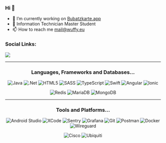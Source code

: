 ### Hi 👋
- 🔭 I’m currently working on [Bubatzkarte.app](https://Bubatzkarte.app)
- 🌱 Information Technician Master Student
- 📫 How to reach me mail@wuffy.eu

### Social Links:
<a href="https://discord.gg/jUtRU5Q">
  <img src="https://dcbadge.limes.pink/api/shield/128286216708685824?style=flat&theme=clean&compact=true" />
</a>

---

<!---
Icons: https://simpleicons.org/
https://img.shields.io/badge/${NAME}-${COLOR}.svg?style=for-the-badge&logo=${ICON}&logoColor=white
--->
<h3 align="center">Languages, Frameworks and Databases...</h3>
<p align="center">
  <!--- Languages --->
  <img src="https://img.shields.io/badge/java-3d444d.svg?style=for-the-badge&logo=openjdk&logoColor=ED8B00" alt="Java">
  <img src="https://img.shields.io/badge/.NET-3d444d?style=for-the-badge&logo=.net&logoColor=fff" alt=".Net">
  <img src="https://img.shields.io/badge/html5-3d444d.svg?style=for-the-badge&logo=html5&logoColor=E34F26" alt="HTML5">
  <img src="https://img.shields.io/badge/SASS-3d444d.svg?style=for-the-badge&logo=SASS&logoColor=hotpink" alt="SASS">
  <img src="https://img.shields.io/badge/typescript-3d444d.svg?style=for-the-badge&logo=typescript&logoColor=007ACC" alt="TypeScript">
  <img src="https://img.shields.io/badge/Swift-3d444d.svg?style=for-the-badge&logo=swift&logoColor=F05138" alt="Swift">
  <img src="https://img.shields.io/badge/angular-3d444d.svg?style=for-the-badge&logo=angular&logoColor=DD0031" alt="Angular">
  <img src="https://img.shields.io/badge/Ionic-3d444d.svg?style=for-the-badge&logo=Ionic&logoColor=3880FF" alt="Ionic">
</p>

<p align="center">
  <!--- Databases --->
  <img src="https://img.shields.io/badge/redis-3d444d.svg?style=for-the-badge&logo=redis&logoColor=DD0031" alt="Redis">
  <img src="https://img.shields.io/badge/MariaDB-3d444d?style=for-the-badge&logo=mariadb&logoColor=003545" alt="MariaDB">
  <img src="https://img.shields.io/badge/MongoDB-3d444d?style=for-the-badge&logo=mongodb&logoColor=4ea94b" alt="MongoDB">
</p>

---

<h3 align="center">Tools and Platforms...</h3>
<p align="center">
  <!--- Tools --->
  <img src="https://img.shields.io/badge/Android%20Studio-3d444d.svg?style=for-the-badge&logo=androidstudio&logoColor=3DDC84" alt="Android Studio">
  <img src="https://img.shields.io/badge/XCode-3d444d.svg?style=for-the-badge&logo=xcode&logoColor=147EFB" alt="XCode">
  <img src="https://img.shields.io/badge/Sentry-3d444d.svg?style=for-the-badge&logo=sentry&logoColor=fff" alt="Sentry">
  <img src="https://img.shields.io/badge/grafana-3d444d.svg?style=for-the-badge&logo=grafana&logoColor=F46800" alt="Grafana">
  <img src="https://img.shields.io/badge/git-3d444d.svg?style=for-the-badge&logo=git&logoColor=F05033" alt="Git">
  <img src="https://img.shields.io/badge/Postman-3d444d.svg?style=for-the-badge&logo=postman&logoColor=FF6C37" alt="Postman">
  <img src="https://img.shields.io/badge/docker-3d444d.svg?style=for-the-badge&logo=docker&logoColor=%230db7ed" alt="Docker">
  <img src="https://img.shields.io/badge/wireguard-3d444d.svg?style=for-the-badge&logo=wireguard&logoColor=%2388171A" alt="Wireguard">
</p>

<p align="center">
  <img src="https://img.shields.io/badge/cisco-3d444d.svg?style=for-the-badge&logo=cisco&logoColor=%23049fd9" alt="Cisco">
  <img src="https://img.shields.io/badge/ubiquiti-3d444d.svg?style=for-the-badge&logo=ubiquiti&logoColor=%230559C9" alt="Ubiquiti">
</p>
